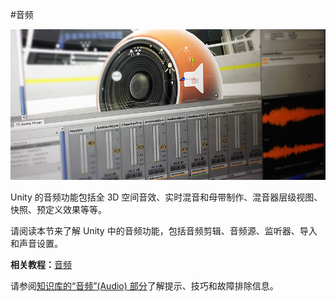 #音频

![](../uploads/Main/AudioIntroPic.jpg) 

Unity 的音频功能包括全 3D 空间音效、实时混音和母带制作、混音器层级视图、快照、预定义效果等等。

请阅读本节来了解 Unity 中的音频功能，包括音频剪辑、音频源、监听器、导入和声音设置。

**相关教程：**[音频](http://unity3d.com/learn/tutorials/topics/audio)

请参阅[知识库的“音频”(Audio) 部分](https://support.unity3d.com/hc/en-us/sections/201377883-Audio)了解提示、技巧和故障排除信息。
